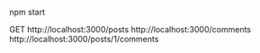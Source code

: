 npm start

GET
http://localhost:3000/posts
http://localhost:3000/comments
http://localhost:3000/posts/1/comments

